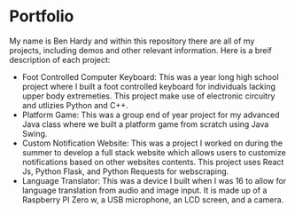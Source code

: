 # Portfolio

My name is Ben Hardy and within this repository there are all of my projects, including demos and other relevant information. Here is a breif description of each project:

- Foot Controlled Computer Keyboard: This was a year long high school project where I built a foot controlled keyboard for individuals lacking upper body extremeties. This project make use of electronic circuitry and utlizies Python and C++.
- Platform Game: This was a group end of year project for my advanced Java class where we built a platform game from scratch using Java Swing.
- Custom Notification Website: This was a project I worked on during the summer to develop a full stack website which allows users to customize notifications based on other websites contents. This project uses React Js, Python Flask, and Python Requests for webscraping.
- Language Translator: This was a device I built when I was 16 to allow for language translation from audio and image input. It is made up of a Raspberry PI Zero w, a USB microphone, an LCD screen, and a camera.
